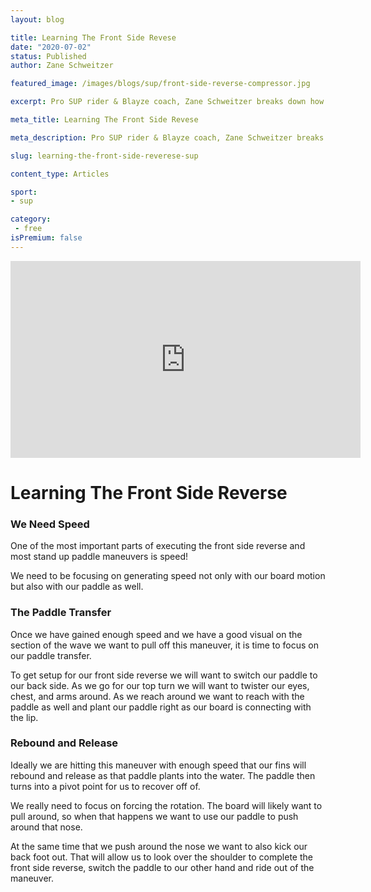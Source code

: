```yaml
---
layout: blog

title: Learning The Front Side Revese
date: "2020-07-02"
status: Published
author: Zane Schweitzer

featured_image: /images/blogs/sup/front-side-reverse-compressor.jpg

excerpt: Pro SUP rider & Blayze coach, Zane Schweitzer breaks down how to perfect one of the most popular stand up paddle maneuvers, the front side reverse.

meta_title: Learning The Front Side Revese

meta_description: Pro SUP rider & Blayze coach, Zane Schweitzer breaks down how to perfect one of the most popular stand up paddle maneuvers, the front side reverse.

slug: learning-the-front-side-reverese-sup

content_type: Articles

sport:
- sup

category:
 - free
isPremium: false
---
```


<iframe title="Blog iFrame" width="560" height="315" src="https://www.youtube.com/embed/yUevl1VDgZM" frameborder="0" allow="accelerometer; autoplay; encrypted-media; gyroscope; picture-in-picture" allowfullscreen></iframe>

# **Learning The Front Side Reverse**



### We Need Speed

One of the most important parts of executing the front side reverse and most stand up paddle maneuvers is speed!  


We need to be focusing on generating speed not only with our board motion but also with our paddle as well.

 

### The Paddle Transfer

Once we have gained enough speed and we have a good visual on the section of the wave we want to pull off this maneuver, it is time to focus on our paddle transfer.




To get setup for our front side reverse we will want to switch our paddle to our back side.  As we go for our top turn we will want to twister our eyes, chest, and arms around.  As we reach around we want to reach with the paddle as well and plant our paddle right as our board is connecting with the lip.



### Rebound and Release

Ideally we are hitting this maneuver with enough speed that our fins will rebound and release as that paddle plants into the water.  The paddle then turns into a pivot point for us to recover off of.



We really need to focus on forcing the rotation.  The board will likely want to pull around, so when that happens we want to use our paddle to push around that nose.



At the same time that we push around the nose we want to also kick our back foot out.  That will allow us to look over the shoulder to complete the front side reverse, switch the paddle to our other hand and ride out of the maneuver. 
